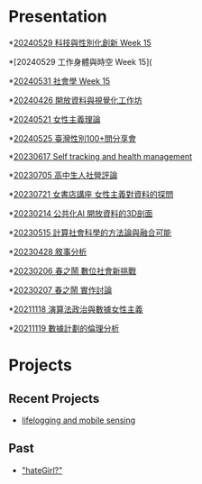 # Presentation
*[20240529 科技與性別化創新 Week 15](https://docs.google.com/presentation/d/e/2PACX-1vSsgjqYjiA4Kmt1Rj-VoHqsrf2xD68e6MB5KpAnjTt1dLnf8XsgY6ZCxfoHwfl-ZAB0Ylpc2jM9hHYW/pub?start=false&loop=false&delayms=3000)

*[20240529 工作身體與時空 Week 15](

*[20240531 社會學 Week 15]()

*[20240426 開放資料與視覺化工作坊]()

*[20240521 女性主義理論]()

*[20240525 臺灣性別100+問分享會]()

*[20230617 Self tracking and health management]()

*[20230705 高中生人社營評論]()

*[20230721 女書店講座 女性主義對資料的探問]()

*[20230214 公共化AI 開放資料的3D剖面]()

*[20230515 計算社會科學的方法論與融合可能]()

*[20230428 敘事分析]()

*[20230206 春之鬧 數位社會新挑戰]()

*[20230207 春之鬧 實作討論]()


*[20211118 演算法政治與數據女性主義]()

*[20211119 數據計劃的倫理分析]()


# Projects

## Recent Projects
* [lifelogging and mobile sensing]()

## Past
* ["hateGirl?"]()

